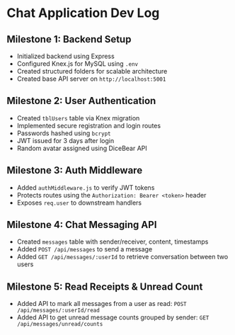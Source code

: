# Chat Application Dev Log

## Milestone 1: Backend Setup

- Initialized backend using Express
- Configured Knex.js for MySQL using `.env`
- Created structured folders for scalable architecture
- Created base API server on `http://localhost:5001`

## Milestone 2: User Authentication

- Created `tblUsers` table via Knex migration
- Implemented secure registration and login routes
- Passwords hashed using `bcrypt`
- JWT issued for 3 days after login
- Random avatar assigned using DiceBear API

## Milestone 3: Auth Middleware

- Added `authMiddleware.js` to verify JWT tokens
- Protects routes using the `Authorization: Bearer <token>` header
- Exposes `req.user` to downstream handlers

## Milestone 4: Chat Messaging API

- Created `messages` table with sender/receiver, content, timestamps
- Added `POST /api/messages` to send a message
- Added `GET /api/messages/:userId` to retrieve conversation between two users

## Milestone 5: Read Receipts & Unread Count

- Added API to mark all messages from a user as read: `POST /api/messages/:userId/read`
- Added API to get unread message counts grouped by sender: `GET /api/messages/unread/counts`

